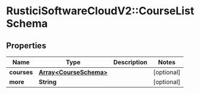 # RusticiSoftwareCloudV2::CourseListSchema

## Properties
Name | Type | Description | Notes
------------ | ------------- | ------------- | -------------
**courses** | [**Array&lt;CourseSchema&gt;**](CourseSchema.md) |  | [optional] 
**more** | **String** |  | [optional] 


